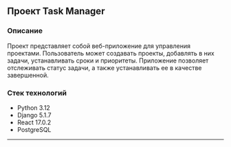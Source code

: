 ## Проект Task Manager
### Описание
Проект представляет собой веб-приложение для управления проектами. Пользователь может создавать проекты, добавлять в них задачи, устанавливать сроки и приоритеты. Приложение позволяет отслеживать статус задачи, а также устанавливать ее в качестве завершенной.
### Стек технологий
- Python 3.12
- Django 5.1.7
- React 17.0.2
- PostgreSQL

---
